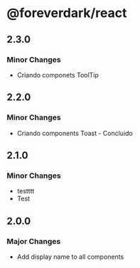 # @foreverdark/react

## 2.3.0

### Minor Changes

- Criando componets ToolTip

## 2.2.0

### Minor Changes

- Criando components Toast - Concluido

## 2.1.0

### Minor Changes

- testttt
- Test

## 2.0.0

### Major Changes

- Add display name to all components
